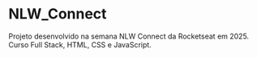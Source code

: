 # NLW_Connect
 Projeto desenvolvido na semana NLW Connect da Rocketseat em 2025.
 Curso Full Stack, HTML, CSS e JavaScript.
